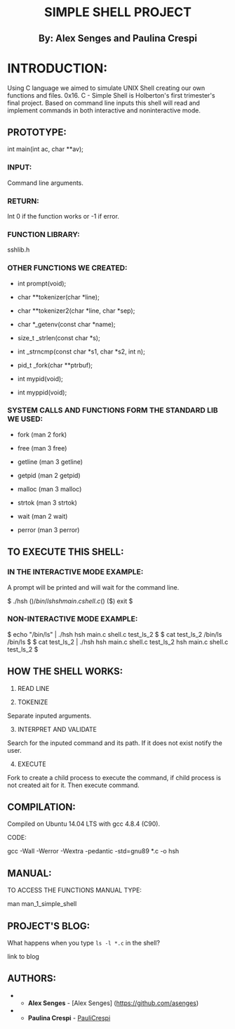 <h1 align="center">
SIMPLE SHELL PROJECT
</h1>

<h2 align="center">
By: Alex Senges and Paulina Crespi
</h2>

# INTRODUCTION:
Using C language we aimed to simulate UNIX Shell creating our own functions and files. 0x16. C - Simple Shell is Holberton's first trimester's final project. Based on command line inputs this shell will read and implement commands in both interactive and noninteractive mode.

## PROTOTYPE:

int main(int ac, char **av);

### INPUT: 

Command line arguments.

### RETURN: 

Int 0 if the function works or -1 if error.

### FUNCTION LIBRARY:

  sshlib.h

### OTHER FUNCTIONS WE CREATED:

- int prompt(void);

- char **tokenizer(char *line);

- char **tokenizer2(char *line, char *sep);

- char *_getenv(const char *name);

- size_t _strlen(const char *s);

- int _strncmp(const char *s1, char *s2, int n);

- pid_t  _fork(char **ptrbuf);

- int mypid(void);

- int myppid(void);



### SYSTEM CALLS AND FUNCTIONS FORM THE STANDARD LIB WE USED:

- fork (man 2 fork)

- free (man 3 free)

- getline (man 3 getline)

- getpid (man 2 getpid)

- malloc (man 3 malloc)

- strtok (man 3 strtok)

- wait (man 2 wait)

- perror (man 3 perror)

## TO EXECUTE THIS SHELL:

### IN THE INTERACTIVE MODE EXAMPLE:

A prompt will be printed and will wait for the command line.

$ ./hsh
($) /bin/ls
hsh main.c shell.c
($)
($) exit
$


### NON-INTERACTIVE MODE EXAMPLE:

$ echo "/bin/ls" | ./hsh
hsh main.c shell.c test_ls_2
$
$ cat test_ls_2
/bin/ls
/bin/ls
$
$ cat test_ls_2 | ./hsh
hsh main.c shell.c test_ls_2
hsh main.c shell.c test_ls_2
$


## HOW THE SHELL WORKS:


1. READ LINE

2. TOKENIZE

Separate inputed arguments.

3. INTERPRET AND VALIDATE

Search for the inputed command and its path. If it does not exist notify the user.

4. EXECUTE 

Fork to create a child process to execute the command, if child process is not created ait for it. Then execute command.


## COMPILATION:

Compiled on Ubuntu 14.04 LTS with gcc 4.8.4 (C90).

CODE:

gcc -Wall -Werror -Wextra -pedantic -std=gnu89 *.c -o hsh


## MANUAL:

TO ACCESS THE FUNCTIONS MANUAL TYPE:

man man_1_simple_shell

## PROJECT'S BLOG:

What happens when you type `ls -l *.c` in the shell?

link to blog

## AUTHORS:

- * **Alex Senges** - [Alex Senges] (https://github.com/asenges)
- * **Paulina Crespi** - [PauliCrespi](https://github.com/PauliCrespi)

